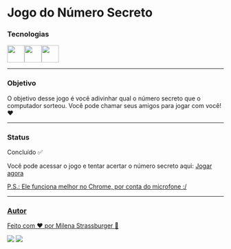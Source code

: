 # Jogo do Número Secreto

### Tecnologias

<img src="https://cdn.jsdelivr.net/gh/devicons/devicon/icons/javascript/javascript-original.svg" width="40" height="40" /><img src="https://cdn.jsdelivr.net/gh/devicons/devicon/icons/html5/html5-original.svg" width="40" height="40"/><img src="https://cdn.jsdelivr.net/gh/devicons/devicon/icons/css3/css3-original.svg" width="40" height="40"/>

---


### Objetivo

O objetivo desse jogo é você adivinhar qual o número secreto que o computador sorteou. Você pode chamar seus amigos para jogar com você! ❤

---

### Status

Concluído ✅
<p> Você pode acessar o jogo e tentar acertar o número secreto aqui: <a href="https://miistrass.github.io/numero-secreto/">Jogar agora</p>
<p>P.S.: Ele funciona melhor no Chrome, por conta do microfone :/

---

### Autor

Feito com ❤️ por Milena Strassburger 🤘

<div>
<a href="https://instagram.com/miistrass" target="_blank"><img src="https://img.shields.io/badge/-Instagram-%23E4405F?style=for-the-badge&logo=instagram&logoColor=white" target="_blank"></a>
<a href="https://www.linkedin.com/in/milena-strassburger" target="_blank"><img src="https://img.shields.io/badge/-LinkedIn-%230077B5?style=for-the-badge&logo=linkedin&logoColor=white" target="_blank"></a>   
</div>
